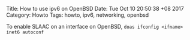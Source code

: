 Title: How to use ipv6 on OpenBSD
Date: Tue Oct 10 20:50:38 +08 2017
Category: Howto
Tags: howto, ipv6, networking, openbsd

To enable SLAAC on an interface on OpenBSD, `doas ifconfig <ifname> inet6
autoconf`
